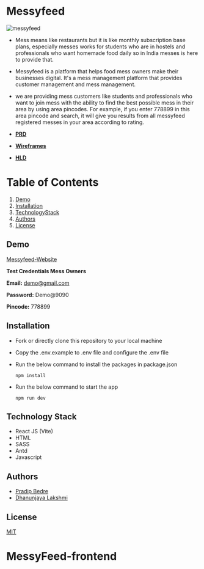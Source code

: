 # Messyfeed
![messyfeed](https://user-images.githubusercontent.com/60803643/215692195-f5fb510b-8a61-4dbb-b71e-b6766312d299.png)


- Mess means like restaurants but it is like monthly subscription base plans, especially messes works for students who are in hostels and professionals    who want homemade food daily so in India messes is here to provide that.

- Messyfeed is a platform that helps food mess owners make their businesses digital. It's a mess management platform that provides customer management and mess management.

-  we are providing mess customers like students and professionals who want to join mess with the ability to find the best possible mess in their area by using area pincodes. For example, if you enter 778899 in this area pincode and search, it will give you results from all messyfeed registered messes in your area according to rating. 


- **[PRD](https://drive.google.com/file/d/1GF98HgOdRvejjICacmYIfxZtmIWUGERH/view?usp=sharing)**   
- **[Wireframes](https://www.figma.com/file/v1qMCur2Vcn1wTZf2FtAfn/Landing-Page?node-id=0%3A1&t=D5EeAXZUprBn5abn-1)**  
- **[HLD](https://drive.google.com/file/d/1xwl-eD0pzTQyaAtYvahNMaKqFA1ucJLj/view?usp=sharing)**


# Table of Contents
1. [Demo](#Demo)
2. [Installation](#Installation)
3. [TechnologyStack](#Technology)
4. [Authors](#Authors)
5. [License](#License)

## Demo
[Messyfeed-Website](https://messyfeed.netlify.app/)

**Test Credentials Mess Owners**

**Email:** demo@gmail.com

**Password:** Demo@9090

**Pincode:** 778899

## Installation

- Fork or directly clone this repository to your local machine
- Copy the .env.example to .env file and configure the .env file
- Run the below command to install the packages in package.json

  `npm install`

- Run the below command to start the app

  `npm run dev`

## Technology Stack
 
 -  React JS (Vite)
 -  HTML
 -  SASS
 -  Antd
 -  Javascript


## Authors
- [Pradip Bedre](https://github.com/pradipbedre)
- [Dhanunjaya Lakshmi](https://github.com/dhanunjayalakshmi)

## License
[MIT](https://opensource.org/licenses/MIT)
# MessyFeed-frontend
